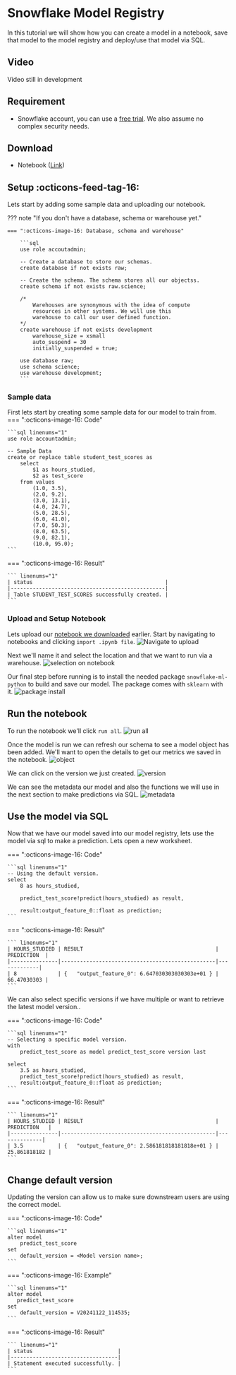 # Snowflake Model Registry
In this tutorial we will show how you can create a model in a notebook, save that model to the model registry and deploy/use that model via SQL.

## Video
Video still in development

## Requirement
- Snowflake account, you can use a [free trial](https://signup.snowflake.com/). We also assume no complex security needs.

## Download
- Notebook ([Link](https://sfc-gh-dwilczak.github.io/tutorials/snowflake/science/model_registry/notebook/notebook.ipynb))

## Setup :octicons-feed-tag-16:
Lets start by adding some sample data and uploading our notebook. 

??? note "If you don't have a database, schema or warehouse yet."

    === ":octicons-image-16: Database, schema and warehouse"

        ```sql
        use role accoutadmin;
        
        -- Create a database to store our schemas.
        create database if not exists raw;

        -- Create the schema. The schema stores all our objectss.
        create schema if not exists raw.science;

        /*
            Warehouses are synonymous with the idea of compute
            resources in other systems. We will use this
            warehouse to call our user defined function.
        */
        create warehouse if not exists development 
            warehouse_size = xsmall
            auto_suspend = 30
            initially_suspended = true;

        use database raw;
        use schema science;
        use warehouse development;
        ```

### Sample data
First lets start by creating some sample data for our model to train from.
=== ":octicons-image-16: Code"

    ```sql linenums="1"
    use role accountadmin;

    -- Sample Data
    create or replace table student_test_scores as
        select
            $1 as hours_studied,
            $2 as test_score
        from values
            (1.0, 3.5),
            (2.0, 9.2),
            (3.0, 13.1),
            (4.0, 24.7),
            (5.0, 28.5),
            (6.0, 41.0),
            (7.0, 50.3),
            (8.0, 63.5),
            (9.0, 82.1),
            (10.0, 95.0);
    ```   

=== ":octicons-image-16: Result"

    ``` linenums="1"
    | status                                          |
    |-------------------------------------------------|
    | Table STUDENT_TEST_SCORES successfully created. |
    ```

### Upload and Setup Notebook
Lets upload our [notebook we downloaded](https://sfc-gh-dwilczak.github.io/tutorials/snowflake/science/model_registry/notebook/notebook.ipynb) earlier. Start by navigating to notebooks and clicking ``import .ipynb file``.
![Navigate to upload](images/01.png)

Next we'll name it and select the location and that we want to run via a warehouse.
![selection on notebook](images/02.png)

Our final step before running is to install the needed package ``snowflake-ml-python`` to build and save our model. The package comes with ``sklearn`` with it.
![package install](images/03.png)

## Run the notebook
To run the notebook we'll click ``run all``. 
![run all](images/04.png)

Once the model is run we can refresh our schema to see a model object has been added. We'll want to open the details to get our metrics we saved in the notebook. 
![object](images/05.png)

We can click on the version we just created.
![version](images/06.png)

We can see the metadata  our model and also the functions we will use in the next section to make predictions via SQL.
![metadata](images/07.png)


## Use the model via SQL
Now that we have our model saved into our model registry, lets use the model via sql to make a prediction. Lets open a new worksheet.

=== ":octicons-image-16: Code"

    ```sql linenums="1"
    -- Using the default version.
    select
        8 as hours_studied,

        predict_test_score!predict(hours_studied) as result,

        result:output_feature_0::float as prediction;
    ```   

=== ":octicons-image-16: Result"

    ``` linenums="1"
    | HOURS_STUDIED | RESULT                                          | PREDICTION  |
    |---------------|-------------------------------------------------|-------------|
    | 8             | {   "output_feature_0": 6.647030303030303e+01 } | 66.47030303 |
    ```


We can also select specific versions if we have multiple or want to retrieve the latest model version..

=== ":octicons-image-16: Code"

    ```sql linenums="1"
    -- Selecting a specific model version.
    with
        predict_test_score as model predict_test_score version last

    select
        3.5 as hours_studied,
        predict_test_score!predict(hours_studied) as result,
        result:output_feature_0::float as prediction;
    ```   

=== ":octicons-image-16: Result"

    ``` linenums="1"
    | HOURS_STUDIED | RESULT                                          | PREDICTION   |
    |---------------|-------------------------------------------------|--------------|
    | 3.5           | {   "output_feature_0": 2.586181818181818e+01 } | 25.861818182 |
    ```

## Change default version
Updating the version can allow us to make sure downstream users are using the correct model.

=== ":octicons-image-16: Code"

    ```sql linenums="1"
    alter model
        predict_test_score
    set
        default_version = <Model version name>;
    ```   

=== ":octicons-image-16: Example"

    ```sql linenums="1"
    alter model
       predict_test_score
    set
        default_version = V20241122_114535;
    ```  

=== ":octicons-image-16: Result"

    ``` linenums="1"
    | status                           |
    |----------------------------------|
    | Statement executed successfully. |
    ```
